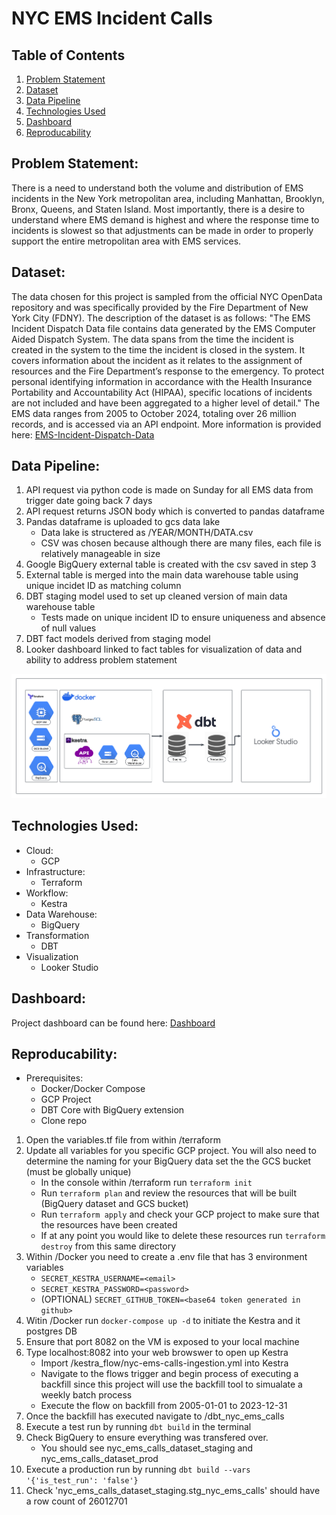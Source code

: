 # NYC EMS Incident Calls

## Table of Contents
1. [Problem Statement](#problem-statement)
2. [Dataset](#dataset)
3. [Data Pipeline](#data-pipeline)
4. [Technologies Used](#technologies-used)
5. [Dashboard](#dashboard)
6. [Reproducability](#reproducability)

## Problem Statement:
There is a need to understand both the volume and distribution of EMS incidents in the New York metropolitan area, including Manhattan, Brooklyn, Bronx, Queens, and Staten Island. Most importantly, there is a desire to understand where EMS demand is highest and where the response time to incidents is slowest so that adjustments can be made in order to properly support the entire metropolitan area with EMS services.

## Dataset:
The data chosen for this project is sampled from the official NYC OpenData repository and was specifically provided by the Fire Department of New York City (FDNY). The description of the dataset is as follows:
"The EMS Incident Dispatch Data file contains data generated by the EMS Computer Aided Dispatch System. The data spans from the time the incident is created in the system to the time the incident is closed in the system. It covers information about the incident as it relates to the assignment of resources and the Fire Department’s response to the emergency. To protect personal identifying information in accordance with the Health Insurance Portability and Accountability Act (HIPAA), specific locations of incidents are not included and have been aggregated to a higher level of detail."
The EMS data ranges from 2005 to October 2024, totaling over 26 million records, and is accessed via an API endpoint. More information is provided here: [EMS-Incident-Dispatch-Data](https://data.cityofnewyork.us/Public-Safety/EMS-Incident-Dispatch-Data/76xm-jjuj/about_data)

## Data Pipeline:
1. API request via python code is made on Sunday for all EMS data from trigger date going back 7 days
2. API request returns JSON body which is converted to pandas dataframe
3. Pandas dataframe is uploaded to gcs data lake
    - Data lake is structered as /YEAR/MONTH/DATA.csv
    - CSV was chosen because although there are many files, each file is relatively manageable in size
4. Google BigQuery external table is created with the csv saved in step 3
5. External table is merged into the main data warehouse table using unique incidet ID as matching column
6. DBT staging model used to set up cleaned version of main data warehouse table
    - Tests made on unique incident ID to ensure uniqueness and absence of null values
7. DBT fact models derived from staging model
8. Looker dashboard linked to fact tables for visualization of data and ability to address problem statement

![Data Pipeline](/images/pipeline.png)

## Technologies Used:
* Cloud: 
    - GCP 
* Infrastructure:
    - Terraform
* Workflow:
    - Kestra
* Data Warehouse:
    - BigQuery
* Transformation
    - DBT
* Visualization
    - Looker Studio

## Dashboard:
Project dashboard can be found here: [Dashboard](https://lookerstudio.google.com/s/ifu3CpbM-yI)

## Reproducability:
* Prerequisites:
    - Docker/Docker Compose
    - GCP Project
    - DBT Core with BigQuery extension
    - Clone repo
1. Open the variables.tf file from within /terraform
2. Update all variables for you specific GCP project. You will also need to determine the naming for your BigQuery data set the the GCS bucket (must be globally unique)
    - In the console within /terraform run ```terraform init```
    - Run ```terraform plan``` and review the resources that will be built (BigQuery dataset and GCS bucket)
    - Run ```terraform apply``` and check your GCP project to make sure that the resources have been created
    - If at any point you would like to delete these resources run ```terraform destroy``` from this same directory 
3. Within /Docker you need to create a .env file that has 3 environment variables
    - ```SECRET_KESTRA_USERNAME=<email>```
    - ```SECRET_KESTRA_PASSWORD=<password>```
    - (OPTIONAL) ```SECRET_GITHUB_TOKEN=<base64 token generated in github>```
4. Witin /Docker run ```docker-compose up -d``` to initiate the Kestra and it postgres DB
5. Ensure that port 8082 on the VM is exposed to your local machine
6. Type localhost:8082 into your web browswer to open up Kestra
    - Import /kestra_flow/nyc-ems-calls-ingestion.yml into Kestra
    - Navigate to the flows trigger and begin process of executing a backfill since this project will use the backfill tool to simualate a weekly batch process
    - Execute the flow on backfill from 2005-01-01 to 2023-12-31
7. Once the backfill has executed navigate to /dbt_nyc_ems_calls
8. Execute a test run by running ```dbt build``` in the terminal
9. Check BigQuery to ensure everything was transfered over.
    - You should see nyc_ems_calls_dataset_staging and nyc_ems_calls_dataset_prod
10. Execute a production run by running ```dbt build --vars '{'is_test_run': 'false'}```
11. Check 'nyc_ems_calls_dataset_staging.stg_nyc_ems_calls' should have a row count of 26012701